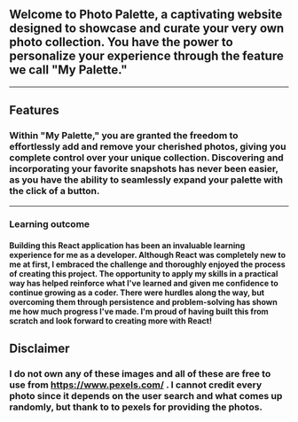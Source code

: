 ## Welcome to Photo Palette, a captivating website designed to showcase and curate your very own photo collection. You have the power to personalize your experience through the feature we call "My Palette."
---
## Features
### Within "My Palette," you are granted the freedom to effortlessly add and remove your cherished photos, giving you complete control over your unique collection. Discovering and incorporating your favorite snapshots has never been easier, as you have the ability to seamlessly expand your palette with the click of a button.
---
### Learning outcome
#### Building this React application has been an invaluable learning experience for me as a developer. Although React was completely new to me at first, I embraced the challenge and thoroughly enjoyed the process of creating this project. The opportunity to apply my skills in a practical way has helped reinforce what I've learned and given me confidence to continue growing as a coder. There were hurdles along the way, but overcoming them through persistence and problem-solving has shown me how much progress I've made. I'm proud of having built this from scratch and look forward to creating more with React!
## Disclaimer 
### I do not own any of these images and all of these are free to use from https://www.pexels.com/ . I cannot credit every photo since it depends on the user search and what comes up randomly, but thank to to pexels for providing the photos. 


